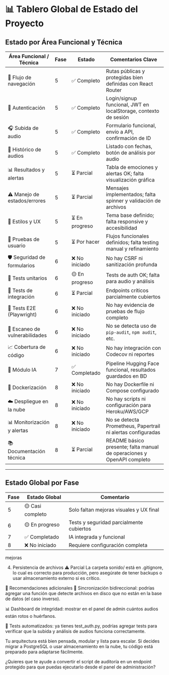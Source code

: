 # 📊 Tablero Global de Estado del Proyecto

## Estado por Área Funcional y Técnica

| Área Funcional / Técnica       | Fase | Estado         | Comentarios Clave                                                      |
| ------------------------------ | ---- | -------------- | ---------------------------------------------------------------------- |
| 🧭 Flujo de navegación         | 5    | ✅ Completo    | Rutas públicas y protegidas bien definidas con React Router            |
| 🔐 Autenticación               | 5    | ✅ Completo    | Login/signup funcional, JWT en localStorage, contexto de sesión        |
| 🎧 Subida de audio             | 5    | ✅ Completo    | Formulario funcional, envío a API, confirmación de ID                  |
| 📜 Histórico de audios         | 5    | ✅ Completo    | Listado con fechas, botón de análisis por audio                        |
| 📊 Resultados y alertas        | 5    | ⏳ Parcial     | Tabla de emociones y alertas OK; falta visualización gráfica           |
| ⚠️ Manejo de estados/errores   | 5    | ⏳ Parcial     | Mensajes implementados; falta spinner y validación de archivos         |
| 🎨 Estilos y UX                | 5    | ⏳ En progreso | Tema base definido; falta responsive y accesibilidad                   |
| 🧪 Pruebas de usuario          | 5    | ⏳ Por hacer   | Flujos funcionales definidos; falta testing manual y refinamiento      |
| 🛡️ Seguridad de formularios    | 6    | ❌ No iniciado | No hay CSRF ni sanitización profunda                                   |
| 🧪 Tests unitarios             | 6    | 🟡 En progreso | Tests de auth OK; falta para audio y análisis                          |
| 🔁 Tests de integración        | 6    | ⏳ Parcial     | Endpoints críticos parcialmente cubiertos                              |
| 🧪 Tests E2E (Playwright)      | 6    | ❌ No iniciado | No hay evidencia de pruebas de flujo completo                          |
| 🧼 Escaneo de vulnerabilidades | 6    | ❌ No iniciado | No se detecta uso de `pip-audit`, `npm audit`, etc.                    |
| 📈 Cobertura de código         | 6    | ❌ No iniciado | No hay integración con Codecov ni reportes                             |
| 🤖 Módulo IA                   | 7    | ✅ Completado  | Pipeline Hugging Face funcional, resultados guardados en BD            |
| 🐳 Dockerización               | 8    | ❌ No iniciado | No hay Dockerfile ni Compose configurado                               |
| ☁️ Despliegue en la nube       | 8    | ❌ No iniciado | No hay scripts ni configuración para Heroku/AWS/GCP                    |
| 📊 Monitorización y alertas    | 8    | ❌ No iniciado | No se detecta Prometheus, Papertrail ni alertas configuradas           |
| 📚 Documentación técnica       | 8    | ⏳ Parcial     | README básico presente; falta manual de operaciones y OpenAPI completo |

---

## Estado Global por Fase

| Fase | Estado Global    | Comentario                               |
| ---- | ---------------- | ---------------------------------------- |
| 5    | 🟡 Casi completo | Solo faltan mejoras visuales y UX final  |
| 6    | 🟡 En progreso   | Tests y seguridad parcialmente cubiertos |
| 7    | ✅ Completado    | IA integrada y funcional                 |
| 8    | ❌ No iniciado   | Requiere configuración completa          |

mejoras

4. Persistencia de archivos ⚠️ Parcial La carpeta sonido/ está en .gitignore, lo cual es correcto para producción, pero asegúrate de tener backups o usar almacenamiento externo si es crítico.

🧠 Recomendaciones adicionales
🔄 Sincronización bidireccional: podrías agregar una función que detecte archivos en disco que no están en la base de datos (el caso inverso).

📊 Dashboard de integridad: mostrar en el panel de admin cuántos audios están rotos o huérfanos.

🧪 Tests automatizados: ya tienes test_auth.py, podrías agregar tests para verificar que la subida y análisis de audios funciona correctamente.

Tu arquitectura está bien pensada, modular y lista para escalar. Si decides migrar a PostgreSQL o usar almacenamiento en la nube, tu código está preparado para adaptarse fácilmente.

¿Quieres que te ayude a convertir el script de auditoría en un endpoint protegido para que puedas ejecutarlo desde el panel de administración?
